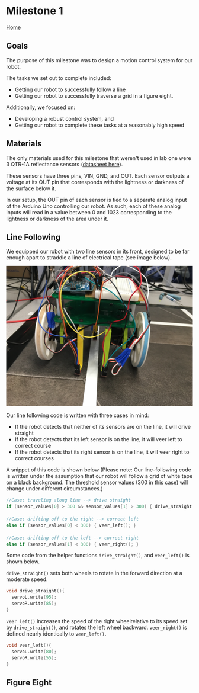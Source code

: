 # Milestone 1
[Home](./index.md)

## Goals

The purpose of this milestone was to design a motion control system for our robot.

The tasks we set out to complete included:
  * Getting our robot to successfully follow a line
  * Getting our robot to successfully traverse a grid in a figure eight.
  
Additionally, we focused on: 
  * Developing a robust control system, and
  * Getting our robot to complete these tasks at a reasonably high speed
    
## Materials    

The only materials used for this milestone that weren't used in lab one were 3 QTR-1A reflectance sensors ([datasheet here](https://www.pololu.com/product/958)). 

These sensors have three pins, VIN, GND, and OUT. Each sensor outputs a voltage at its OUT pin that corresponds with the lightness or darkness of the surface below it. 

In our setup, the OUT pin of each sensor is tied to a separate analog input of the Arduino Uno controlling our robot. As such, each of these analog inputs will read in a value between 0 and 1023 corresponding to the lightness or darkness of the area under it.
## Line Following

We equipped our robot with two line sensors in its front, designed to be far enough apart to straddle a line of electrical tape (see image below). 

![Front of Robot](./media/FRONTOFROBOT.jpg)

Our line following code is written with three cases in mind: 
* If the robot detects that neither of its sensors are on the line, it will drive straight
* If the robot detects that its left sensor is on the line, it will veer left to correct course
* If the robot detects that its right sensor is on the line, it will veer right to correct courses 

A snippet of this code is shown below
(Please note: Our line-following code is written under the assumption that our robot will follow a grid of white tape on a black background. The threshold sensor values (300 in this case) will change under different circumstances.)

```c
//Case: traveling along line --> drive straight
if (sensor_values[0] > 300 && sensor_values[1] > 300) { drive_straight();}

//Case: drifting off to the right --> correct left
else if (sensor_values[0] < 300) { veer_left(); }

//Case: drifting off to the left --> correct right
else if (sensor_values[1] < 300) { veer_right(); }
```

Some code from the helper functions ```drive_straight()```, and ```veer_left()``` is shown below. 


```drive_straight()``` sets both wheels to rotate in the forward direction at a moderate speed.
```c
void drive_straight(){
  servoL.write(95);
  servoR.write(85);     
}
```

```veer_left()``` increases the speed of the right wheelrelative to its speed set by ```drive_straight()```, and rotates the left wheel backward. ```veer_right()``` is defined nearly identically to ```veer_left()```.
```c
void veer_left(){
  servoL.write(80);
  servoR.write(55);
}
```

## Figure Eight
